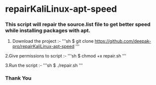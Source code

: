 # repairKaliLinux-apt-speed
### This script will repair the source.list file to get better speed while installing packages with apt.

1. Download the project :- 
'''sh
$ git clone https://github.com/deepak-pro/repairKaliLinux-apt-speed
'''

2.Give permissions to script :-
'''sh
$ chmod +x repair.sh
'''

3.Run the script :-
'''sh
$ ./repair.sh
'''

### Thank You

